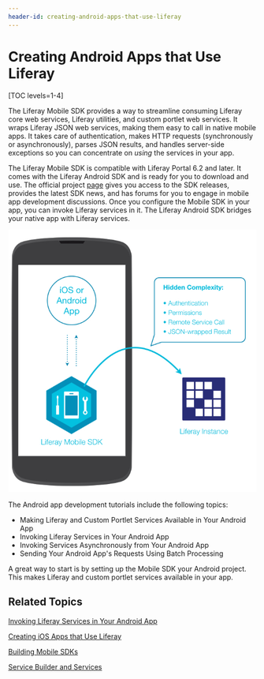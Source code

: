 ```yaml
---
header-id: creating-android-apps-that-use-liferay
---
```


# Creating Android Apps that Use Liferay

[TOC levels=1-4]

The Liferay Mobile SDK provides a way to streamline consuming Liferay core web 
services, Liferay utilities, and custom portlet web services. It wraps Liferay
JSON web services, making them easy to call in native mobile apps. It takes care
of authentication, makes HTTP requests (synchronously or asynchronously), parses
JSON results, and handles server-side exceptions so you can concentrate on
*using* the services in your app. 

The Liferay Mobile SDK is compatible with Liferay Portal 6.2 and later. It comes
with the Liferay Android SDK and is ready for you to download and use. The
official project 
[page](https://www.liferay.com/community/liferay-projects/liferay-mobile-sdk/overview)
gives you access to the SDK releases, provides the latest SDK news, and has
forums for you to engage in mobile app development discussions. Once you 
configure the Mobile SDK in your app, you can invoke Liferay services in it. The 
Liferay Android SDK bridges your native app with Liferay services. 

![Figure 1: Liferay's Mobile SDK enables your native app to communicate with Liferay.](../../images/mobile-sdk-diagram.png)

The Android app development tutorials include the following topics: 

- Making Liferay and Custom Portlet Services Available in Your Android App
- Invoking Liferay Services in Your Android App
- Invoking Services Asynchronously from Your Android App
- Sending Your Android App's Requests Using Batch Processing

A great way to start is by setting up the Mobile SDK your Android project. This 
makes Liferay and custom portlet services available in your app.

## Related Topics

[Invoking Liferay Services in Your Android App](/docs/6-2/tutorials/-/knowledge_base/t/invoking-liferay-services-in-your-android-app)

[Creating iOS Apps that Use Liferay](/docs/6-2/tutorials/-/knowledge_base/t/creating-ios-apps-that-use-liferay)

[Building Mobile SDKs](/docs/6-2/tutorials/-/knowledge_base/t/building-mobile-sdks)

[Service Builder and Services](/docs/6-2/tutorials/-/knowledge_base/t/service-builder)
